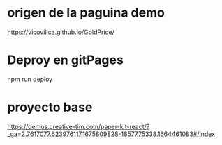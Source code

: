 # origen de la paguina demo

https://vicovillca.github.io/GoldPrice/


# Deproy en gitPages
npm run deploy
# proyecto base 
https://demos.creative-tim.com/paper-kit-react/?_ga=2.7617077.623976117.1675809828-1857775338.1664461083#/index